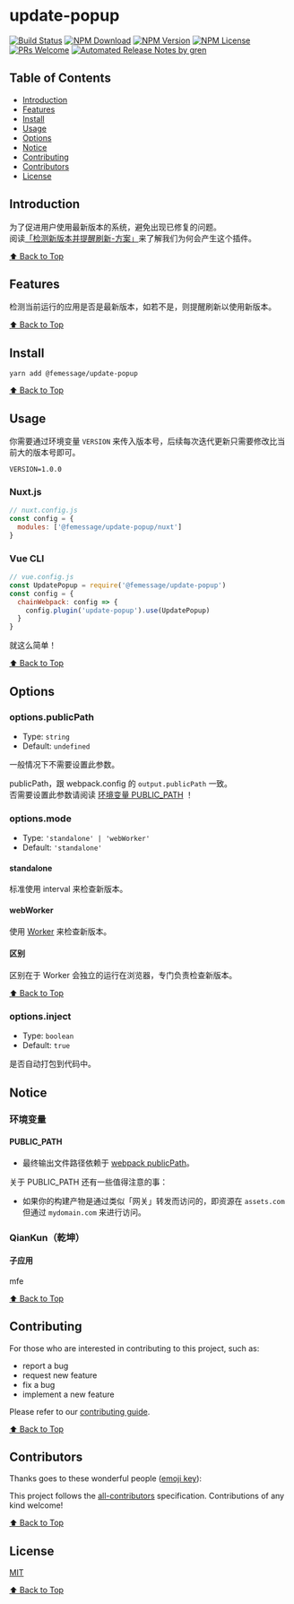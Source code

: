 # update-popup

[![Build Status](https://badgen.net/travis/FEMessage/update-popup/master)](https://travis-ci.com/FEMessage/update-popup)
[![NPM Download](https://badgen.net/npm/dm/@femessage/update-popup)](https://www.npmjs.com/package/@femessage/update-popup)
[![NPM Version](https://badge.fury.io/js/%40femessage%2Fupdate-popup.svg)](https://www.npmjs.com/package/@femessage/update-popup)
[![NPM License](https://badgen.net/npm/license/@femessage/update-popup)](https://github.com/FEMessage/update-popup/blob/master/LICENSE)
[![PRs Welcome](https://img.shields.io/badge/PRs-welcome-brightgreen.svg)](https://github.com/FEMessage/update-popup/pulls)
[![Automated Release Notes by gren](https://img.shields.io/badge/%F0%9F%A4%96-release%20notes-00B2EE.svg)](https://github-tools.github.io/github-release-notes/)

## Table of Contents

- [Introduction](#introduction)
- [Features](#features)
- [Install](#install)
- [Usage](#usage)
- [Options](#options)
- [Notice](#notice)
- [Contributing](#contributing)
- [Contributors](#contributors)
- [License](#license)

## Introduction

为了促进用户使用最新版本的系统，避免出现已修复的问题。  
阅读[「检测新版本并提醒刷新-方案」](https://deepexi.yuque.com/docs/share/a9d2b329-79bd-4728-a660-c3a6a0550b59)来了解我们为何会产生这个插件。

[⬆ Back to Top](#table-of-contents)

## Features

检测当前运行的应用是否是最新版本，如若不是，则提醒刷新以使用新版本。

[⬆ Back to Top](#table-of-contents)

## Install

```console
yarn add @femessage/update-popup
```

[⬆ Back to Top](#table-of-contents)

## Usage

你需要通过环境变量 `VERSION` 来传入版本号，后续每次迭代更新只需要修改比当前大的版本号即可。

```env
VERSION=1.0.0
```

### Nuxt.js

```js
// nuxt.config.js
const config = {
  modules: ['@femessage/update-popup/nuxt']
}
```

### Vue CLI

```js
// vue.config.js
const UpdatePopup = require('@femessage/update-popup')
const config = {
  chainWebpack: config => {
    config.plugin('update-popup').use(UpdatePopup)
  }
}
```

就这么简单！

[⬆ Back to Top](#table-of-contents)

## Options

### options.publicPath

- Type: `string`
- Default: `undefined`

一般情况下不需要设置此参数。

publicPath，跟 webpack.config 的 `output.publicPath` 一致。  
否需要设置此参数请阅读 [环境变量 PUBLIC_PATH](#publicpath) ！

### options.mode

- Type: `'standalone' | 'webWorker'`
- Default: `'standalone'`

#### standalone

标准使用 interval 来检查新版本。

#### webWorker

使用 [Worker](https://developer.mozilla.org/zh-CN/docs/Web/API/Worker/Worker) 来检查新版本。

#### 区别

区别在于 Worker 会独立的运行在浏览器，专门负责检查新版本。

[⬆ Back to Top](#table-of-contents)

### options.inject

- Type: `boolean`
- Default: `true`

是否自动打包到代码中。

## Notice

### 环境变量

#### PUBLIC_PATH

- 最终输出文件路径依赖于 [webpack publicPath](https://webpack.docschina.org/configuration/output/#outputpublicpath)。

关于 PUBLIC_PATH 还有一些值得注意的事：

- 如果你的构建产物是通过类似「网关」转发而访问的，即资源在 `assets.com` 但通过 `mydomain.com` 来进行访问。

### QianKun（乾坤）

#### 子应用

mfe

[⬆ Back to Top](#table-of-contents)

## Contributing

For those who are interested in contributing to this project, such as:

- report a bug
- request new feature
- fix a bug
- implement a new feature

Please refer to our [contributing guide](https://github.com/FEMessage/.github/blob/master/CONTRIBUTING.md).

[⬆ Back to Top](#table-of-contents)

## Contributors

Thanks goes to these wonderful people ([emoji key](https://allcontributors.org/docs/en/emoji-key)):

<!-- ALL-CONTRIBUTORS-LIST:START - Do not remove or modify this section -->
<!-- prettier-ignore -->
<!-- ALL-CONTRIBUTORS-LIST:END -->

This project follows the [all-contributors](https://github.com/all-contributors/all-contributors) specification. Contributions of any kind welcome!

[⬆ Back to Top](#table-of-contents)

## License

[MIT](./LICENSE)

[⬆ Back to Top](#table-of-contents)
